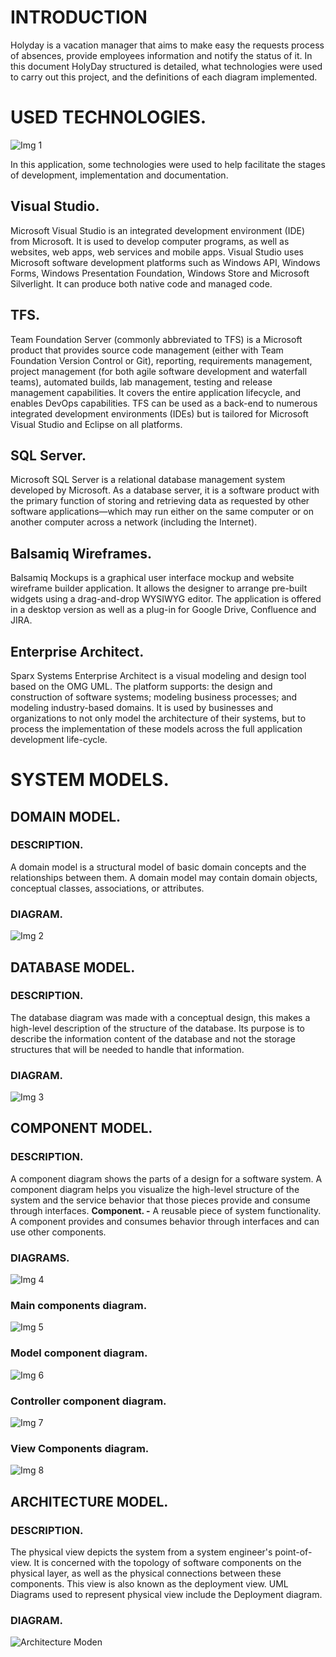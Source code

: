<!-- TITLE: Development Guide V1.2 -->
<!-- SUBTITLE: HolyDay  -->


# INTRODUCTION
Holyday is a vacation manager that aims to make easy the requests process of absences, provide employees information and notify the status of it.
In this document HolyDay structured is detailed, what technologies were used to carry out this project, and the definitions of each diagram implemented.
# USED TECHNOLOGIES.

![Img 1](/uploads/holyday/img-1.png "Img 1")

In this application, some technologies were used to help facilitate the stages of development, implementation and documentation.

## Visual Studio.
Microsoft Visual Studio is an integrated development environment (IDE) from Microsoft. It is used to develop computer programs, as well as websites, web apps, web services and mobile apps. Visual Studio uses Microsoft software development platforms such as Windows API, Windows Forms, Windows Presentation Foundation, Windows Store and Microsoft Silverlight. It can produce both native code and managed code.
 
## TFS.
Team Foundation Server (commonly abbreviated to TFS) is a Microsoft product that provides source code management (either with Team Foundation Version Control or Git), reporting, requirements management, project management (for both agile software development and waterfall teams), automated builds, lab management, testing and release management capabilities. It covers the entire application lifecycle, and enables DevOps capabilities. TFS can be used as a back-end to numerous integrated development environments (IDEs) but is tailored for Microsoft Visual Studio and Eclipse on all platforms.

## SQL Server.
Microsoft SQL Server is a relational database management system developed by Microsoft. As a database server, it is a software product with the primary function of storing and retrieving data as requested by other software applications—which may run either on the same computer or on another computer across a network (including the Internet).

## Balsamiq Wireframes.
Balsamiq Mockups is a graphical user interface mockup and website wireframe builder application. It allows the designer to arrange pre-built widgets using a drag-and-drop WYSIWYG editor. The application is offered in a desktop version as well as a plug-in for Google Drive, Confluence and JIRA.

## Enterprise Architect.
Sparx Systems Enterprise Architect is a visual modeling and design tool based on the OMG UML. The platform supports: the design and construction of software systems; modeling business processes; and modeling industry-based domains. It is used by businesses and organizations to not only model the architecture of their systems, but to process the implementation of these models across the full application development life-cycle.

# SYSTEM MODELS.

## DOMAIN MODEL.

### **DESCRIPTION.**
A domain model is a structural model of basic domain concepts and the relationships between them. A domain model may contain domain objects, conceptual classes, associations, or attributes.

### **DIAGRAM.**

![Img 2](/uploads/holyday/img-2.png "Img 2")

## DATABASE MODEL.

### **DESCRIPTION.**
The database diagram was made with a conceptual design, this makes a high-level description of the structure of the database. Its purpose is to describe the information content of the database and not the storage structures that will be needed to handle that information.

### **DIAGRAM.**

![Img 3](/uploads/holyday/img-3.png "Img 3")

## COMPONENT MODEL.

### **DESCRIPTION.**
A component diagram shows the parts of a design for a software system. A component diagram helps you visualize the high-level structure of the system and the service behavior that those pieces provide and consume through interfaces.
**Component. -** A reusable piece of system functionality. A component provides and consumes behavior through interfaces and can use other components.

### **DIAGRAMS.**

![Img 4](/uploads/holyday/img-4.png "Img 4")

### **Main components diagram.**

![Img 5](/uploads/holyday/img-5.png "Img 5")

### **Model component diagram.**

![Img 6](/uploads/holyday/img-6.png "Img 6")

### **Controller component diagram.**

![Img 7](/uploads/holyday/img-7.png "Img 7")

### **View Components diagram.**

![Img 8](/uploads/holyday/img-8.png "Img 8")

## ARCHITECTURE MODEL.

### **DESCRIPTION.**
The physical view depicts the system from a system engineer's point-of-view. It is concerned with the topology of software components on the physical layer, as well as the physical connections between these components. This view is also known as the deployment view. UML Diagrams used to represent physical view include the Deployment diagram.

### **DIAGRAM.**

![Architecture Moden](/uploads/holy-day-development-documentation-v-1-2-0/architecture-moden.jpg "Architecture Moden")